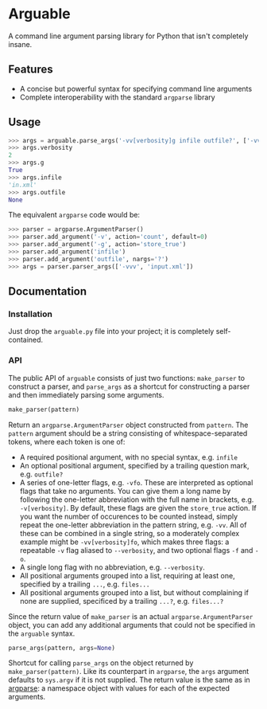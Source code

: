 # Arguable

A command line argument parsing library for Python that isn't completely insane.

## Features

- A concise but powerful syntax for specifying command line arguments
- Complete interoperability with the standard `argparse` library

## Usage

```python
>>> args = arguable.parse_args('-vv[verbosity]g infile outfile?', ['-vv', '-g', 'in.xml'])
>>> args.verbosity
2
>>> args.g
True
>>> args.infile
'in.xml'
>>> args.outfile
None
```

The equivalent `argparse` code would be:

```python
>>> parser = argparse.ArgumentParser()
>>> parser.add_argument('-v', action='count', default=0)
>>> parser.add_argument('-g', action='store_true')
>>> parser.add_argument('infile')
>>> parser.add_argument('outfile', nargs='?')
>>> args = parser.parser_args(['-vvv', 'input.xml'])
```

## Documentation

### Installation

Just drop the `arguable.py` file into your project; it is completely self-contained.

### API

The public API of `arguable` consists of just two functions: `make_parser` to construct a parser, and `parse_args` as a shortcut for constructing a parser and then immediately parsing some arguments.

```python
make_parser(pattern)
```

Return an `argparse.ArgumentParser` object constructed from `pattern`.  The `pattern` argument should be a string consisting of whitespace-separated tokens, where each token is one of:

- A required positional argument, with no special syntax, e.g. `infile`
- An optional positional argument, specified by a trailing question mark, e.g. `outfile?`
- A series of one-letter flags, e.g. `-vfo`. These are interpreted as optional flags that take no arguments. You can give them a long name by following the one-letter abbreviation with the full name in brackets, e.g. `-v[verbosity]`. By default, these flags are given the `store_true` action. If you want the number of occurences to be counted instead, simply repeat the one-letter abbreviation in the pattern string, e.g. `-vv`. All of these can be combined in a single string, so a moderately complex example might be `-vv[verbosity]fo`, which makes three flags: a repeatable `-v` flag aliased to `--verbosity`, and two optional flags `-f` and `-o`.
- A single long flag with no abbreviation, e.g. `--verbosity`.
- All positional arguments grouped into a list, requiring at least one, specified by a trailing `...`, e.g. `files...`
- All positional arguments grouped into a list, but without complaining if none are supplied, specificed by a trailing `...?`, e.g. `files...?`

Since the return value of `make_parser` is an actual `argparse.ArgumentParser` object, you can add any additional arguments that could not be specified in the `arguable` syntax.

```python
parse_args(pattern, args=None)
```

Shortcut for calling `parse_args` on the object returned by `make_parser(pattern)`. Like its counterpart in `argparse`, the `args` argument defaults to `sys.argv` if it is not supplied. The return value is the same as in [argparse](https://docs.python.org/3.4/library/argparse.html#the-parse-args-method): a namespace object with values for each of the expected arguments.